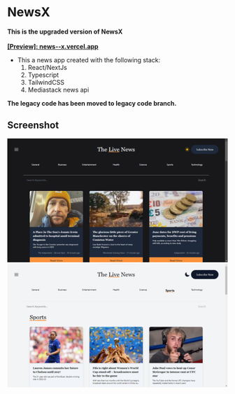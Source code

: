# NewsX

**This is the upgraded version of NewsX** <br> <br>
**[[Preview]: news--x.vercel.app ](https://newsx--vercel.app)**

- This a news app created with the following stack:
  1. React/NextJs
  2. Typescript
  3. TailwindCSS
  4. Mediastack news api

**The legacy code has been moved to legacy code branch.**

## Screenshot

![Screenshot1](./screenshot1.png)
![Screenshot2](./screenshot2.png)
